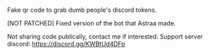 Fake qr code to grab dumb people's discord tokens.

[NOT PATCHED] Fixed version of the bot that Astraa made.

Not sharing code publically, contact me if interested.
Support server discord: https://discord.gg/KWBtUd4DFp

